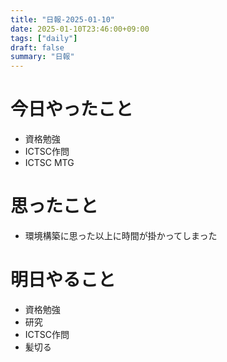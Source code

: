 ```yaml
---
title: "日報-2025-01-10"
date: 2025-01-10T23:46:00+09:00
tags: ["daily"]
draft: false
summary: "日報"
---
```


# 今日やったこと
- 資格勉強
- ICTSC作問
- ICTSC MTG

# 思ったこと
- 環境構築に思った以上に時間が掛かってしまった

# 明日やること
- 資格勉強
- 研究
- ICTSC作問
- 髪切る
